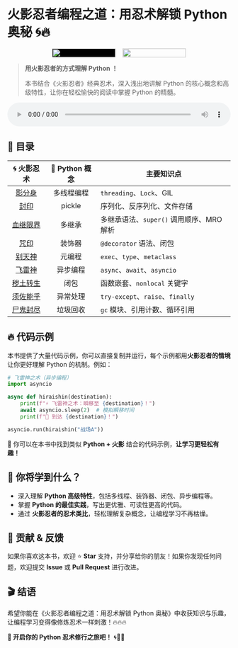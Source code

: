 # 火影忍者编程之道：用忍术解锁 Python 奥秘 🌀🔥

<div style="display: grid; grid-template-columns: 1fr 1fr; gap: 1rem; padding: 0 20%;"><img src="static/Sharingan.png" style="width: 100%; background-color: rgb(0, 0, 0);"><img src="static/Python.png" style="width: 100%;"></div>

> **用火影忍者的方式理解 Python ！**
>
> 本书结合《火影忍者》经典忍术，深入浅出地讲解 Python 的核心概念和高级特性，让你在轻松愉快的阅读中掌握 Python 的精髓。

<audio controls autoplay src="static/动天.mp3" type="audio/mp3" style="width: 100%;"></audio>

## 📌 目录

|          🌀 火影忍术          | 🐍 Python 概念 | 主要知识点                                 |
| :---------------------------: | :------------: | ------------------------------------------ |
|   [影分身](ninjutsu/影分身.md)   |   多线程编程   | `threading`、`Lock`、GIL               |
|     [封印](ninjutsu/封印.md)     |     pickle     | 序列化、反序列化、文件存储                 |
| [血继限界](ninjutsu/血继限界.md) |     多继承     | 多继承语法、`super()` 调用顺序、MRO 解析 |
|     [咒印](ninjutsu/咒印.md)     |     装饰器     | `@decorator` 语法、闭包                  |
|   [别天神](ninjutsu/别天神.md)   |     元编程     | `exec`、`type`、`metaclass`          |
|   [飞雷神](ninjutsu/飞雷神.md)   |    异步编程    | `async`、`await`、`asyncio`          |
| [秽土转生](ninjutsu/秽土转生.md) |      闭包      | 函数嵌套、`nonlocal` 关键字              |
| [须佐能乎](ninjutsu/须佐能乎.md) |    异常处理    | `try-except`、`raise`、`finally`     |
| [尸鬼封尽](ninjutsu/尸鬼封尽.md) |    垃圾回收    | `gc` 模块、引用计数、循环引用            |

## 🔥 代码示例

本书提供了大量代码示例，你可以直接复制并运行，每个示例都用**火影忍者的情境**让你更好理解 Python 的机制。例如：

```python
# 飞雷神之术（异步编程）
import asyncio

async def hiraishin(destination):
    print(f"⚡ 飞雷神之术：瞬移至 {destination}！")
    await asyncio.sleep(2)  # 模拟瞬移时间
    print(f"🏁 到达 {destination}！")

asyncio.run(hiraishin("战场A"))
```

🔹 你可以在本书中找到类似 **Python + 火影** 结合的代码示例，**让学习更轻松有趣！**

## 🎯 你将学到什么？

- 深入理解 **Python 高级特性**，包括多线程、装饰器、闭包、异步编程等。
- 掌握 **Python 的最佳实践**，写出更优雅、可读性更高的代码。
- 通过 **火影忍者的忍术类比**，轻松理解复杂概念，让编程学习不再枯燥。

## 🌟 贡献 & 反馈

如果你喜欢这本书，欢迎 ⭐️ **Star** 支持，并分享给你的朋友！如果你发现任何问题，欢迎提交 **Issue** 或 **Pull Request** 进行改进。

## 🎬 结语

希望你能在《火影忍者编程之道：用忍术解锁 Python 奥秘》中收获知识与乐趣，让编程学习变得像修炼忍术一样刺激！🔥🔥🔥

**📖 开启你的 Python 忍术修行之旅吧！** 🌀🐍🎯
